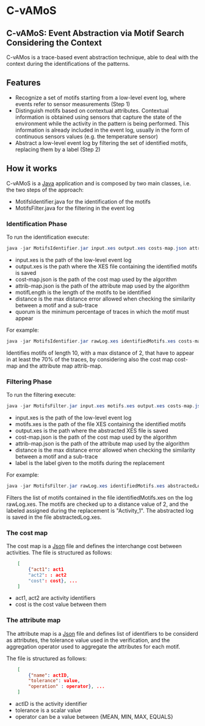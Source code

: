 # C-vAMoS
## C-vAMoS: Event Abstraction via Motif Search Considering the Context

C-vAMos is a trace-based event abstraction technique, able to deal with the context during the identifications of the patterns.

## Features

- Recognize a set of motifs starting from a low-level event log, where events refer to sensor measurements (Step 1)
- Distinguish motifs based on contextual attributes. Contextual information is obtained using sensors that capture the state of the environment while the activity in the pattern is being performed. This information is already included in the event log, usually in the form of continuous sensors values (e.g. the temperature sensor)
- Abstract a low-level event log by filtering the set of identified motifs, replacing them by a label (Step 2)

## How it works

C-vAMoS is a [Java](https://www.oracle.com/) application and is composed by two main classes, i.e. the two steps of the approach:
- MotifsIdentifier.java for the identification of the motifs
- MotifsFilter.java for the filtering in the event log

### Identification Phase
To run the identification execute:

```java
java -jar MotifsIdentifier.jar input.xes output.xes costs-map.json attrib-map.json motifLength distance quorum
```
- input.xes is the path of the low-level event log
- output.xes is the path where the XES file containing the identified motifs is saved
- cost-map.json is the path of the cost map used by the algorithm
- attrib-map.json is the path of the attribute map used by the algorithm
- motifLength is the length of the motifs to be identified
- distance is the max distance error allowed when checking the similarity between a motif and a sub-trace
- quorum is the minimum percentage of traces in which the motif must appear

For example:
```java
java -jar MotifsIdentifier.jar rawLog.xes identifiedMotifs.xes costs-map.json attrib-map.json 10 2 0.7
```
Identifies motifs of length 10, with a max distance of 2, that have to appear in at least the 70% of the traces, by considering also the cost map cost-map and the attribute map attrib-map.

### Filtering Phase
To run the filtering execute:

```java
java -jar MotifsFilter.jar input.xes motifs.xes output.xes costs-map.json attrib-map.json distance label
```
- input.xes is the path of the low-level event log
- motifs.xes is the path of the file XES containing the identified motifs
- output.xes is the path where the abstracted XES file is saved
- cost-map.json is the path of the cost map used by the algorithm
- attrib-map.json is the path of the attribute map used by the algorithm
- distance is the max distance error allowed when checking the similarity between a motif and a sub-trace
- label is the label given to the motifs during the replacement

For example:
```java
java -jar MotifsFilter.jar rawLog.xes identifiedMotifs.xes abstractedLog.xes costs-map.json attrib-map.json 2 "Activity_1"
```
Filters the list of motifs contained in the file identifiedMotifs.xes on the log rawLog.xes. The motifs are checked up to a distance value of 2, and the labeled assigned during the replacement is "Activity_1". The abstracted log is saved in the file abstractedLog.xes.

### The cost map
The cost map is a [Json](https://www.json.org/) file and defines the interchange cost between activities.
The file is structured as follows:
```json 
    [
        {"act1": act1
	    "act2": : act2
	    "cost": cost}, ...
    ]
```
- act1, act2 are activity identifiers
- cost is the cost value between them

### The attribute map
The attribute map is a [Json](https://www.json.org/) file and defines list of identifiers to be considerd as attributes, the tolerance value used in the verification, and the aggregation operator used to aggregate the attributes for each motif.

The file is structured as follows:
```json 
    [
        {"name": actID,
        "tolerance": value,
        "operation" : operator}, ...
    ]
```
- actID is the activity identifier
- tolerance is a scalar value
- operator can be a value between {MEAN, MIN, MAX, EQUALS}
